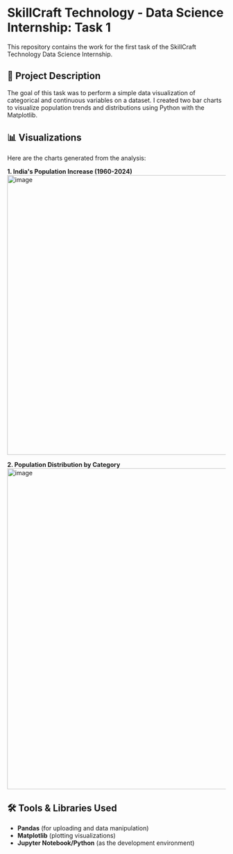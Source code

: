 

# SkillCraft Technology - Data Science Internship: Task 1

This repository contains the work for the first task of the SkillCraft Technology Data Science Internship.

## 📝 Project Description

The goal of this task was to perform a simple data visualization of categorical and continuous variables on a dataset. 
I created two bar charts to visualize population trends and distributions using Python with the Matplotlib.

## 📊 Visualizations

Here are the charts generated from the analysis:

**1. India's Population Increase (1960-2024)**
<img width="1134" height="644" alt="image" src="https://github.com/user-attachments/assets/8e984727-dc52-46be-8dde-e2a9f802ce0a" />


**2. Population Distribution by Category**
<img width="943" height="739" alt="image" src="https://github.com/user-attachments/assets/65aa1676-dfd3-43b5-acf4-909f2b6f9fb5" />


## 🛠️ Tools & Libraries Used

- **Pandas** (for uploading and data manipulation)
- **Matplotlib** (plotting visualizations)
- **Jupyter Notebook/Python** (as the development environment)


